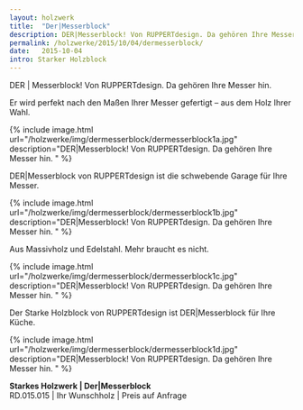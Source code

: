 ```yaml
---
layout: holzwerk
title:  "Der|Messerblock"
description: DER|Messerblock! Von RUPPERTdesign. Da gehören Ihre Messer hin. 
permalink: /holzwerke/2015/10/04/dermesserblock/
date:   2015-10-04
intro: Starker Holzblock
---
```



DER \| Messerblock! Von RUPPERTdesign. Da gehören Ihre Messer hin. 

Er wird perfekt nach den Maßen Ihrer Messer gefertigt – aus dem Holz Ihrer Wahl.


{% include image.html url="/holzwerke/img/dermesserblock/dermesserblock1a.jpg" description="DER|Messerblock! Von RUPPERTdesign. Da gehören Ihre Messer hin. " %}

 
DER\|Messerblock von RUPPERTdesign ist die schwebende Garage für Ihre Messer. 

{% include image.html url="/holzwerke/img/dermesserblock/dermesserblock1b.jpg" description="DER|Messerblock! Von RUPPERTdesign. Da gehören Ihre Messer hin. " %}

 
Aus Massivholz und Edelstahl. Mehr braucht es nicht.

{% include image.html url="/holzwerke/img/dermesserblock/dermesserblock1c.jpg" description="DER|Messerblock! Von RUPPERTdesign. Da gehören Ihre Messer hin. " %}

 
Der Starke Holzblock von RUPPERTdesign ist DER\|Messerblock für Ihre Küche.

{% include image.html url="/holzwerke/img/dermesserblock/dermesserblock1d.jpg" description="DER|Messerblock! Von RUPPERTdesign. Da gehören Ihre Messer hin. " %}

 



  

**Starkes Holzwerk \| Der|Messerblock**    
RD.015.015  \|  Ihr Wunschholz  \|  Preis auf Anfrage
